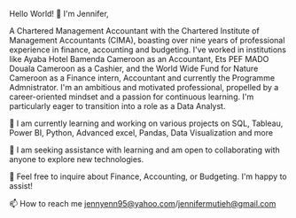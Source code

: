 Hello World! 👋 I'm Jennifer, 

A Chartered Management Accountant with the Chartered Institute of Management Accountants (CIMA), boasting over nine years of professional experience in finance, accounting and budgeting. I've worked in institutions like Ayaba Hotel Bamenda Cameroon as an Accountant, Ets PEF MADO Douala Cameroon as a Cashier, and the World Wide Fund for Nature Cameroon as a Finance intern, Accountant and currently the Programme Admnistrator. I'm an ambitious and motivated professional, propelled by a career-oriented mindset and a passion for continuous learning. I'm particularly eager to transition into a role as a Data Analyst.

🔭 I am currently learning and working on various projects on SQL, Tableau, Power BI, Python, Advanced excel, Pandas, Data Visualization and more

🤝 I am seeking assistance with learning and am open to collaborating with anyone to explore new technologies.

💬 Feel free to inquire about Finance, Accounting, or Budgeting. I'm happy to assist!

📫 How to reach me jennyenn95@yahoo.com/jennifermutieh@gmail.com

